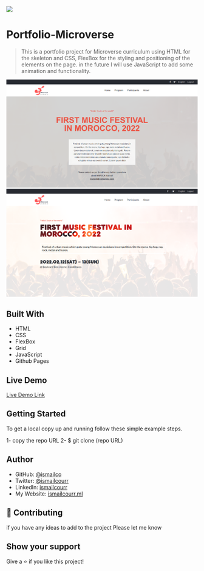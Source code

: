 ![](https://img.shields.io/badge/Microverse-blueviolet)

# Portfolio-Microverse

> This is a portfolio project for Microverse curriculum using HTML for the skeleton and CSS, FlexBox for the styling and positioning of the elements on the page. in the future I will use JavaScript to add some animation and functionality.

![screenshot](img/screenshot2.png)
![screenshot](img/screenshot.png)

## Built With

- HTML
- CSS
- FlexBox
- Grid
- JavaScript
- Github Pages

## Live Demo

[Live Demo Link](https://ismailco.github.io/Portfolio-Microverse/)

## Getting Started

To get a local copy up and running follow these simple example steps.

1- copy the repo URL
2- $ git clone (repo URL)

## Author

- GitHub: [@ismailco](https://github.com/Ismailco)
- Twitter: [@ismailcourr](https://www.twitter.com/ismailcourr)
- LinkedIn: [ismailcourr](https://www.linkedin.com/in/ismailcourr/)
- My Website: [ismailcourr.ml](https://www.ismailcourr.ml)

## 🤝 Contributing

if you have any ideas to add to the project Please let me know

## Show your support

Give a ⭐️ if you like this project!
